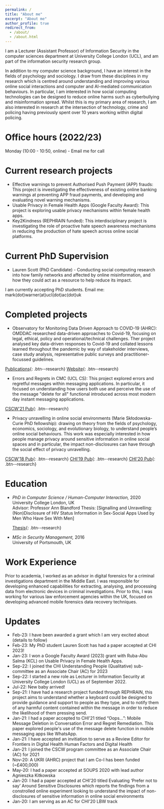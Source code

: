 ```yaml
---
permalink: /
title: "About me"
excerpt: "About me"
author_profile: true
redirect_from: 
  - /about/
  - /about.html
---
```


I am a Lecturer (Assistant Professor) of Information Security in the computer sciences department at University College London (UCL), and am part of the information security research group. 

In addition to my computer science background, I have an interest in the fields of psychology and sociology. I draw from these disciplines in my research which is centred around understanding and improving various online social interactions and computer and AI-mediated communication behaviours. In particular, I am interested in how social computing technologies can be designed to reduce online harms such as cyberbullying and misinformation spread. Whilst this is my primary area of research, I am also interested in research at the intersection of technology, crime and policing having previously spent over 10 years working within digital policing. 

Office hours (2022/23)
======
Monday (10:00 - 10:50, online) - Email me for call


Current research projects
======
- Effective warnings to prevent Authorised Push Payment (APP) frauds: This project is investigating the effectiveness of existing online banking warnings at preventing APP fraud payments, and developing and evaluating novel warning mechanisms.
- Usable Privacy in Female Health Apps (Google Faculty Award): This project is exploring usable privacy mechanisms within female health apps.
- Key2Kindness (REPHRAIN funded): This interdisciplinary project is investigating the role of proactive hate speech awareness mechanisms in reducing the production of hate speech across online social platforms.

Current PhD Supervision
======
- Lauren Scott (PhD Candidate) - Conducting social computing research into how family networks and affected by online misinformation, and how they could act as a resource to help reduce its impact. 

I am currently accepting PhD students. Email me: mark(dot)warner(at)ucl(dot)ac(dot)uk

Completed projects
======
- Observatory for Monitoring Data Driven Approach to COVID-19 (AHRC): OMDDAC researched data-driven approaches to Covid-19, focusing on legal, ethical, policy and operational/technical challenges. Ther project analysed key data-driven responses to Covid-19 and collated lessons learned throughout the pandemic by way of stakeholder interviews, case study analysis, representative public surveys and practitioner-focussed guidelines. 

[Publications](https://www.omddac.org.uk/publications/){: .btn--research} [Website](https://www.omddac.org.uk){: .btn--research} 

- Errors and Regrets in CMC (UCL CS): This project explored errors and regretful messages within messaging applications. In particular, it focused on understanding how users both use and perceive the use of the message "delete for all" functional introduced across most modern day instant messaging applications.

[CSCW'21 Pub](https://doi.org/10.1145/3411764.3445118){: .btn--research}

- Privacy unravelling in online social environments (Marie Skłodowska-Curie PhD fellowship): drawing on theory from the fields of psychology, economics, sociology, and evolutionary biology, to understand people’s online social behaviours. This work was especially interested in how people manage privacy around sensitive information in online social spaces and in particular, the impact non-disclosures can have through the social effect of privacy unravelling.

[CSCW'18 Pub](https://doi.org/10.1007/978-3-030-21752-5_4){: .btn--research} [CHI'19 Pub](https://doi.org/10.1145/3290605.3300922){: .btn--research} [CHI'20 Pub](http://doi.org/10.1145/3313831.3376150){: .btn--research} 

Education
======
- *PhD in Computer Science / Human-Computer Interaction,* 2020   
  University College London, UK  
  Advisor: Professor Ann Blandford
  Thesis: [Signalling and Unravelling: (Non)Disclosure of HIV Status Information in Sex-Social Apps Used by Men Who Have Sex With Men]

  [Thesis](hhttps://discovery.ucl.ac.uk/id/eprint/10099555/1/WARNER_Thesis_Submit.pdf){: .btn--research}

- *MSc in Security Management,* 2016  
  University of Portsmouth, UK  

Work Experience
======
Prior to academia, I worked as an advisor in digital forensics for a criminal investigations department in the Middle East. I was responsible for developing enhanced capabilities for extracting, analysing, and processing data from electronic devices in criminal investigations. Prior to this, I was working for various law enforcement agencies within the UK, focused on developing advanced mobile forensics data recovery techniques.

Updates
======
- Feb-23: I have been awarded a grant which I am very excited about (details to follow)
- Feb-23: My PhD student Lauren Scott has had a paper accepted at CHI 2023!
- Jan-23: I won a Google Faculty Award (2023) grant with Ruba-Abu Salma (KCL) on Usable Privacy in Female Health Apps.
- Sep-22: I joined the CHI Understanding People (Qualitative) sub-committee as an Associate Chair (AC) for 2023
- Sep-22: I started a new role as Lecturer in Information Security at University College London (UCL) as of September 2022. 
- Jul-22: New baby arrived!
- Sep-21: I have had a research project funded through REPHRAIN, this project aims to understand whether a keyboard could be designed to provide guidance and support to people as they type, and to notify them of any harmful content contained within the message in order to reduce the likelihood of them pressing send.
- Jan-21: I had a paper accepted to CHI'21 titled “Oops...”: Mobile Message Deletion in Conversation Error and Regret Remediation. This paper explored people's use of the message delete function in mobile messaging apps like WhatsApp. 
- Jan-21: I have accepted an invitiation to serve as a Review Editor for Frontiers in Digital Health Human Factors and Digital Health
- Jan-21: I joined the CSCW program committee as an Associate Chair (AC) for 2021
- Nov-20: A UKRI (AHRC) project that I am Co-I has been funded (~£400,000)
- May-20: I had a paper accepted at SOUPS 2020 with lead author Agnieszka Kitkowska
- Jan-20: I had a paper accepted at CHI'20 titled Evaluating ‘Prefer not to say’ Around Sensitive Disclosures which reports the findings from a constrolled online experiment looking to understand the impact of non-disclosures of sensitive information in online social environments
- Jan-20: I am serving as an AC for CHI'20 LBW track